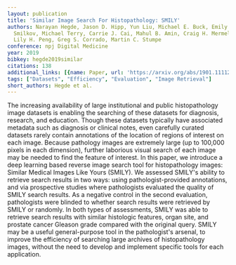 ```yaml
---
layout: publication
title: 'Similar Image Search For Histopathology: SMILY'
authors: Narayan Hegde, Jason D. Hipp, Yun Liu, Michael E. Buck, Emily Reif, Daniel
  Smilkov, Michael Terry, Carrie J. Cai, Mahul B. Amin, Craig H. Mermel, Phil Q. Nelson,
  Lily H. Peng, Greg S. Corrado, Martin C. Stumpe
conference: npj Digital Medicine
year: 2019
bibkey: hegde2019similar
citations: 138
additional_links: [{name: Paper, url: 'https://arxiv.org/abs/1901.11112'}]
tags: ["Datasets", "Efficiency", "Evaluation", "Image Retrieval"]
short_authors: Hegde et al.
---
```

The increasing availability of large institutional and public histopathology
image datasets is enabling the searching of these datasets for diagnosis,
research, and education. Though these datasets typically have associated
metadata such as diagnosis or clinical notes, even carefully curated datasets
rarely contain annotations of the location of regions of interest on each
image. Because pathology images are extremely large (up to 100,000 pixels in
each dimension), further laborious visual search of each image may be needed to
find the feature of interest. In this paper, we introduce a deep learning based
reverse image search tool for histopathology images: Similar Medical Images
Like Yours (SMILY). We assessed SMILY's ability to retrieve search results in
two ways: using pathologist-provided annotations, and via prospective studies
where pathologists evaluated the quality of SMILY search results. As a negative
control in the second evaluation, pathologists were blinded to whether search
results were retrieved by SMILY or randomly. In both types of assessments,
SMILY was able to retrieve search results with similar histologic features,
organ site, and prostate cancer Gleason grade compared with the original query.
SMILY may be a useful general-purpose tool in the pathologist's arsenal, to
improve the efficiency of searching large archives of histopathology images,
without the need to develop and implement specific tools for each application.